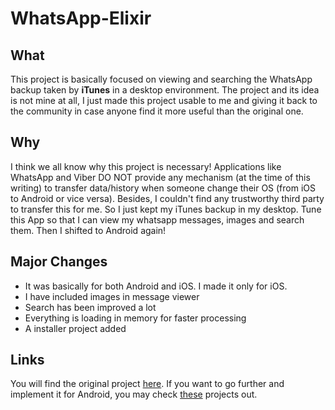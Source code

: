 # WhatsApp-Elixir

## What
This project is basically focused on viewing and searching the WhatsApp backup taken by **iTunes** in a desktop environment. The project and its idea is not mine at all, I just made this project usable to me and giving it back to the community in case anyone find it more useful than the original one.

## Why
I think we all know why this project is necessary! Applications like WhatsApp and Viber DO NOT provide any mechanism (at the time of this writing) to transfer data/history when someone change their OS (from iOS to Android or vice versa). Besides, I couldn't find any trustworthy third party to transfer this for me. So I just kept my iTunes backup in my desktop. Tune this App so that I can view my whatsapp messages, images and search them. Then I shifted to Android again!

## Major Changes
* It was basically for both Android and iOS. I made it only for iOS.
* I have included images in message viewer
* Search has been improved a lot
* Everything is loading in memory for faster processing
* A installer project added

## Links
You will find the original project [here](https://github.com/impersoft/Securcube-Whatsapp-Viewer).
If you want to go further and implement it for Android, you may check [these](https://github.com/EliteAndroidApps?tab=repositories) projects out.
